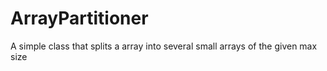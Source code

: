 # ArrayPartitioner
A simple class that splits a array into several small arrays of the given max size

